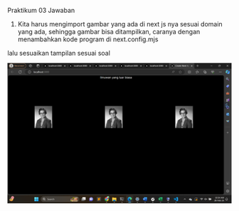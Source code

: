 Praktikum 03
Jawaban
1. Kita harus mengimport gambar yang ada di next js nya sesuai domain yang ada, sehingga gambar bisa ditampilkan, caranya dengan menambahkan kode program di next.config.mjs

lalu sesuaikan tampilan sesuai soal

![Output](gambar/1.png)